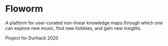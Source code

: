 # Floworm

A platform for user-curated non-linear knowledge maps through which one can explore new music, find new hobbies, and gain new insights.

Project for Durhack 2020
